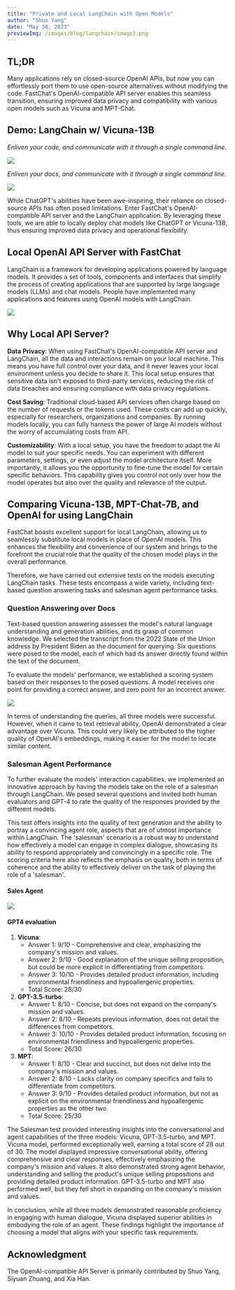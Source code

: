 ```yaml
---
title: "Private and Local LangChain with Open Models"
author: "Shuo Yang"
date: "May 30, 2023"
previewImg: /images/blog/langchain/image3.png
---
```


## **TL;DR**

Many applications rely on closed-source OpenAI APIs, but now you can effortlessly port them to use open-source alternatives without modifying the code. FastChat's OpenAI-compatible API server enables this seamless transition, ensuring improved data privacy and compatibility with various open models such as Vicuna and MPT-Chat.


## **Demo: LangChain w/ Vicuna-13B**

_Enliven your code, and communicate with it through a single command line._


<img src="/images/blog/langchain/image1.png" style="display:block; margin-top: auto; margin-left: auto; margin-right: auto; margin-bottom: auto;"></img>


_Enliven your docs, and communicate with it through a single command line._


<img src="/images/blog/langchain/image5.png" style="display:block; margin-top: auto; margin-left: auto; margin-right: auto; margin-bottom: auto;"></img>


While ChatGPT's abilities have been awe-inspiring, their reliance on closed-source APIs has often posed limitations. Enter FastChat's OpenAI-compatible API server and the LangChain application. By leveraging these tools, we are able to locally deploy chat models like ChatGPT or Vicuna-13B, thus ensuring improved data privacy and operational flexibility.


## **Local OpenAI API Server with FastChat**

LangChain is a framework for developing applications powered by language models. It provides a set of tools, components and interfaces that simplify the process of creating applications that are supported by large language models (LLMs) and chat models. People have implemented many applications and features using OpenAI models with LangChain.


<img src="/images/blog/langchain/image3.png" style="display:block; margin-top: auto; margin-left: auto; margin-right: auto; margin-bottom: auto;"></img>



## **Why Local API Server?**

**Data Privacy**: When using FastChat's OpenAI-compatible API server and LangChain, all the data and interactions remain on your local machine. This means you have full control over your data, and it never leaves your local environment unless you decide to share it. This local setup ensures that sensitive data isn't exposed to third-party services, reducing the risk of data breaches and ensuring compliance with data privacy regulations.

**Cost Saving**: Traditional cloud-based API services often charge based on the number of requests or the tokens used. These costs can add up quickly, especially for researchers, organizations and companies. By running models locally, you can fully harness the power of large AI models without the worry of accumulating costs from API.

**Customizability**: With a local setup, you have the freedom to adapt the AI model to suit your specific needs. You can experiment with different parameters, settings, or even adjust the model architecture itself. More importantly, it allows you the opportunity to fine-tune the model for certain specific behaviors. This capability gives you control not only over how the model operates but also over the quality and relevance of the output.


## **Comparing Vicuna-13B, MPT-Chat-7B, and OpenAI for using LangChain**

FastChat boasts excellent support for local LangChain, allowing us to seamlessly substitute local models in place of OpenAI models. This enhances the flexibility and convenience of our system and brings to the forefront the crucial role that the quality of the chosen model plays in the overall performance.

Therefore, we have carried out extensive tests on the models executing LangChain tasks. These tests encompass a wide variety, including text-based question answering tasks and salesman agent performance tasks.


### Question Answering over Docs

 

Text-based question answering assesses the model's natural language understanding and generation abilities, and its grasp of common knowledge. We selected the transcript from the 2022 State of the Union address by President Biden as the document for querying. Six questions were posed to the model, each of which had its answer directly found within the text of the document. 

To evaluate the models' performance, we established a scoring system based on their responses to the posed questions. A model receives one point for providing a correct answer, and zero point for an incorrect answer.


<img src="/images/blog/langchain/image2.png" style="display:block; margin-top: auto; margin-left: auto; margin-right: auto; margin-bottom: auto;"></img>


In terms of understanding the queries, all three models were successful. However, when it came to text retrieval ability, OpenAI demonstrated a clear advantage over Vicuna. This could very likely be attributed to the higher quality of OpenAI's embeddings, making it easier for the model to locate similar content.


### Salesman Agent Performance

To further evaluate the models' interaction capabilities, we implemented an innovative approach by having the models take on the role of a salesman through LangChain. We posed several questions and invited both human evaluators and GPT-4 to rate the quality of the responses provided by the different models.

This test offers insights into the quality of text generation and the ability to portray a convincing agent role, aspects that are of utmost importance within LangChain. The 'salesman' scenario is a robust way to understand how effectively a model can engage in complex dialogue, showcasing its ability to respond appropriately and convincingly in a specific role. The scoring criteria here also reflects the emphasis on quality, both in terms of coherence and the ability to effectively deliver on the task of playing the role of a 'salesman'.


#### Sales Agent

<img src="/images/blog/langchain/image4.png" style="display:block; margin-top: auto; margin-left: auto; margin-right: auto; margin-bottom: auto;"></img>

#### GPT4 evaluation



1. **Vicuna**:
    * Answer 1: 9/10 - Comprehensive and clear, emphasizing the company's mission and values.
    * Answer 2: 9/10 - Good explanation of the unique selling proposition, but could be more explicit in differentiating from competitors.
    * Answer 3: 10/10 - Provides detailed product information, including environmental friendliness and hypoallergenic properties.
    * Total Score: 28/30
2. **GPT-3.5-turbo**:
    * Answer 1: 8/10 - Concise, but does not expand on the company's mission and values.
    * Answer 2: 8/10 - Repeats previous information, does not detail the differences from competitors.
    * Answer 3: 10/10 - Provides detailed product information, focusing on environmental friendliness and hypoallergenic properties.
    * Total Score: 26/30
3. **MPT**:
    * Answer 1: 8/10 - Clear and succinct, but does not delve into the company's mission and values.
    * Answer 2: 8/10 - Lacks clarity on company specifics and fails to differentiate from competitors.
    * Answer 3: 9/10 - Provides detailed product information, but not as explicit on the environmental friendliness and hypoallergenic properties as the other two.
    * Total Score: 25/30

The Salesman test provided interesting insights into the conversational and agent capabilities of the three models: Vicuna, GPT-3.5-turbo, and MPT. Vicuna model, performed exceptionally well, earning a total score of 28 out of 30. The model displayed impressive conversational ability, offering comprehensive and clear responses, effectively emphasizing the company's mission and values. It also demonstrated strong agent behavior, understanding and selling the product's unique selling propositions and providing detailed product information. GPT-3.5-turbo and MPT also performed well, but they fell short in expanding on the company's mission and values.

In conclusion, while all three models demonstrated reasonable proficiency in engaging with human dialogue, Vicuna displayed superior abilities in embodying the role of an agent. These findings highlight the importance of choosing a model that aligns with your specific task requirements.


## **Acknowledgment**

The OpenAI-compatible API Server is primarily contributed by Shuo Yang, Siyuan Zhuang, and Xia Han.